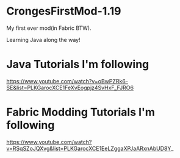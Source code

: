 # CrongesFirstMod-1.19

My first ever mod(in Fabric BTW).

Learning Java along the way!

# Java Tutorials I'm following
https://www.youtube.com/watch?v=oBwPZRk6-SE&list=PLKGarocXCE1FeXvEogpjz4SvHxF_FJRO6

# Fabric Modding Tutorials I'm following
https://www.youtube.com/watch?v=RSqSZoJQXvg&list=PLKGarocXCE1EeLZggaXPJaARxnAbUD8Y_
